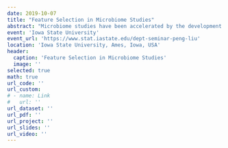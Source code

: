 ```yaml
---
date: 2019-10-07
title: "Feature Selection in Microbiome Studies"
abstract: "Microbiome studies have been accelerated by the development of high throughput sequencing technologies and become one of the most active research areas in biological and biomedical sciences. My group has been working on selecting interesting microbial features to answer different types of biological questions. In this talk, I will give a brief outline of our projects with the focus on one project about differential abundance analysis, i.e., to identify features whose abundance levels change across conditions. The task is challenging because of high dimensionality and sparsity of microbiome data. In addition, microbiome experiments often employ a small sample size. We propose to use Poisson Hurdle distributions in a hierarchical model framework to borrow information across features. We develop a fully Bayesian approach for differential abundance analysis while controlling false discovery rate. Simulation studies demonstrate that our proposed method outperforms other existing methods in terms of statistical power and false discovery rate control. We also apply our method to two plant root microbiome studies."
event: 'Iowa State University'
event_url: 'https://www.stat.iastate.edu/dept-seminar-peng-liu'
location: 'Iowa State University, Ames, Iowa, USA'
header:
  caption: 'Feature Selection in Microbiome Studies'
  image: ''
selected: true
math: true
url_code: ''
url_custom:
# - name: Link
#   url: ''
url_dataset: ''
url_pdf: ''
url_project: ''
url_slides: ''
url_video: ''
---
```


